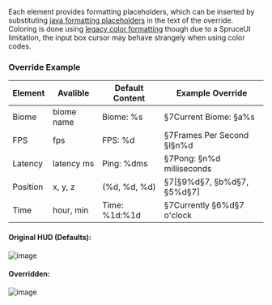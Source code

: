 Each element provides formatting placeholders, which can be inserted by substituting [java formatting placeholders](https://docs.oracle.com/javase/7/docs/api/java/util/Formatter.html) in the text of the override.   
Coloring is done using [legacy color formatting](https://minecraft.fandom.com/wiki/Formatting_codes) though due to a SpruceUI limitation, the input box cursor may behave strangely when using color codes.  
### Override Example  
| Element    | Avalible   | Default Content | Example Override           |
| ---------- | ---------- | --------------- |----------------------------|
| Biome      | biome name | Biome: %s       | §7Current Biome: §a%s      |
| FPS        | fps        | FPS: %d         | §7Frames Per Second §l§n%d |
| Latency    | latency ms | Ping: %dms      | §7Pong: §n%d milliseconds  |
| Position   | x, y, z    | (%d, %d, %d)    | §7[§9%d§7, §b%d§7, §5%d§7] |
| Time       | hour, min  | Time: %1d:%1d   | §7Currently §6%d§7 o'clock |

#### Original HUD (Defaults): 
![image](https://user-images.githubusercontent.com/66213737/184697470-87229185-82f0-4bd6-bd3d-4c3b6562e1fb.png)  
#### Overridden: 
![image](https://user-images.githubusercontent.com/66213737/184697401-1b4a6fb1-4e06-4e64-a4a4-5ab08bb05b9a.png)